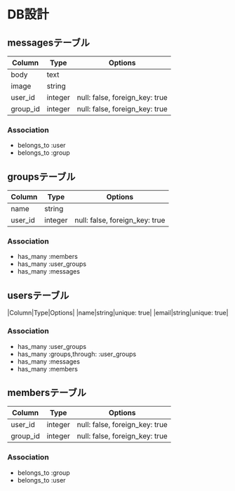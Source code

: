 # DB設計
## messagesテーブル

|Column|Type|Options|
|------|----|-------|
|body|text||
|image|string||
|user_id|integer|null: false, foreign_key: true|
|group_id|integer|null: false, foreign_key: true|

### Association
- belongs_to :user
- belongs_to :group

## groupsテーブル

|Column|Type|Options|
|------|----|-------|
|name|string||
|user_id|integer|null: false, foreign_key: true|

### Association
- has_many :members
- has_many :user_groups
- has_many :messages

## usersテーブル

|Column|Type|Options|
|name|string|unique: true|
|email|string|unique: true|

### Association
- has_many :user_groups
- has_many :groups,through: :user_groups
- has_many :messages
- has_many :members

## membersテーブル

|Column|Type|Options|
|------|----|-------|
|user_id|integer|null: false, foreign_key: true|
|group_id|integer|null: false, foreign_key: true|

### Association
- belongs_to :group
- belongs_to :user
